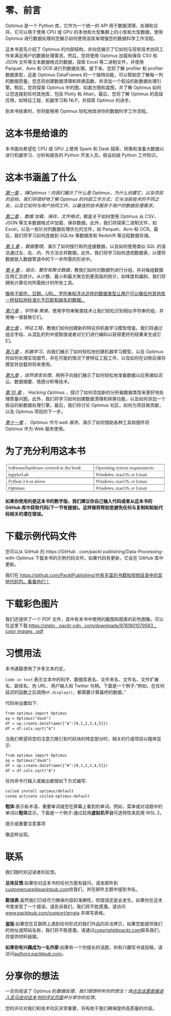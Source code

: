 # 零、前言

Optimus 是一个 Python 库，它作为一个统一的 API 用于数据清理、处理和合并。它可以用于使用 CPU 或 GPU 的本地和大型集群上的小型和大型数据。使用 Optimus 进行数据处理向您展示如何使用该库来增强您的数据科学工作流程。

这本书首先介绍了 Optimus 的内部结构，并向您展示了它如何与现有技术协同工作来满足用户的数据处理需求。然后，您将使用 Optimus 加载和保存 CSV 和 JSON 文件等文本数据格式的数据，探索 Excel 等二进制文件，并使用 Parquet、Avro 和 OCR 进行列数据处理。接下来，您将了解 profiler 和 profiler 数据类型，这是 Optimus DataFrames 的一个独特功能，可以帮助您了解每一列的数据质量。您还将创建数据清理和转换函数，并添加一个假设的新数据处理引擎。稍后，您将探索 Optimus 中的图，如直方图和盒图，并了解 Optimus 如何让您连接到任何其他库，包括 Plotly 和 Altair。最后，您将了解 Optimus 的高级应用，如特征工程、机器学习和 NLP，并探索 Optimus 的进步。

到本书结束时，你将能够用 Optimus 轻松地改进你的数据科学工作流程。

# 这本书是给谁的

本书面向希望在 CPU 或 GPU 上使用 Spark 和 Dask 探索、转换和准备大数据以进行机器学习、分析和报告的 Python 开发人员。假设初级 Python 工作知识。

# 这本书涵盖了什么

[*第一章*](B17166_01_Final_SB_epub.xhtml#_idTextAnchor015) ，*嗨Optimus！向我们展示了什么是 Optimus，为什么创建它，以及项目的目标。我们将很好地了解 Optimus 的内部工作方式，它与当前技术的不同之处，以及它如何与用户协同工作，以最佳的技术服务于用户的数据处理需求。*

[*第二章*](B17166_02_Final_SS_epub.xhtml#_idTextAnchor039) 、*数据* *加载、保存、文件格式*，都是关于如何使用 Optimus 从 CSV、JSON 等文本数据格式中加载、保存数据。此外，我们将探索二进制文件，如 Excel，以及一些针对列数据处理优化的文件，如 Parquet、Avro 和 OCR。最后，我们将学习如何连接到 SQLite 等数据库和 Redshift 等远程数据存储。

[*第 3 章*](B17166_03_Final_VK_epub.xhtml#_idTextAnchor064) ，*数据整理*，演示了如何按行和列连接数据，以及如何使用类似 SQL 的语法通过左、右、内、外方法合并数据。此外，我们将学习如何透视数据表，以便将数据放入数据管道中的下一步所需的形状中。

[*第 4 章*](B17166_04_Final_VK_epub.xhtml#_idTextAnchor085) ，*组合、整形和聚合数据*，教我们如何对数据列进行分组，并对每组数据应用汇总统计。从计数、最小和最大聚合到更高级的统计，如峰度和偏斜，我们将拥有计算任何所需统计的所有工具。

[像电子邮件、日期、URL、字符串和浮点这样的数据类型让用户可以像任何其他库一样轻松地标准化不匹配和缺失的数据。](B17166_05_Final_VK_epub.xhtml#_idTextAnchor099)

[*第六章*](B17166_06_Final_SB_epub.xhtml#_idTextAnchor112) ，*字符串* *聚类*，使用字符串聚类技术让我们轻松识别相似字符串的组，并用唯一值替换它们。

[*第七章*](B17166_07_Final_VK_epub.xhtml#_idTextAnchor124) ，*特征工程*，教我们如何创建新的特征供机器学习模型借鉴。我们将通过组合字段、从混乱的列中提取值或者对它们进行编码以获得更好的结果来生成它们。

[*第八章*](B17166_08_Final_SB_epub.xhtml#_idTextAnchor150) ，*机器学习*，向我们展示了如何轻松地创建机器学习模型，以及 Optimus 将如何处理实现细节，并在可能的情况下使特征工程工作，以及如何在训练后保存模型并加载供将来使用。

[*第九章*](B17166_09_Final_SB_epub.xhtml#_idTextAnchor168) ，*自然语言处理*，用例子向我们展示了如何轻松地准备数据以应用诸如词云、数据摘要、情感分析等技术。

[*第 10 章*](B17166_10_Final_SB_epub.xhtml#_idTextAnchor187) ， *Hacking Optimus* ，探讨了如何添加新的分析器数据类型来更好地处理质量问题。此外，我们将学习如何创建数据清理和转换功能，以及如何添加一个假设的新数据处理引擎。最后，我们将讨论 Optimus 社区，如何为项目做贡献，以及 Optimus 项目的下一步。

[*第十一章*](B17166_11_Final_SB_epub.xhtml#_idTextAnchor204) ， *Optimus 作为 web 服务*，演示了如何借助各种工具和插件将 Optimus 作为 Web 服务使用。

# 为了充分利用这本书

![](img/Preface_Table_01.jpg)

**如果你使用的是这本书的数字版，我们建议你自己输入代码或者从这本书的 GitHub 库中获取代码(下一节有链接)。这样做将帮助您避免任何与复制和粘贴代码相关的潜在错误。**

# 下载示例代码文件

您可以从 GitHub 的 https://GitHub . com/packt publishing/Data-Processing-with-Optimus 下载本书的示例代码文件。如果代码有更新，它会在 GitHub 库中更新。

我们在 https://github.com/PacktPublishing/也有丰富的书籍和视频目录中的其他代码包。看看他们！

# 下载彩色图片

我们还提供了一个 PDF 文件，其中有本书中使用的截图和图表的彩色图像。可以在这里下载:[https://static . packt-cdn . com/downloads/9781801079563 _ color images . pdf](_ColorImages.pdf)

# 习惯用法

本书通篇使用了许多文本约定。

`Code in text`:表示文本中的码字、数据库表名、文件夹名、文件名、文件扩展名、路径名、伪 URL、用户输入和 Twitter 句柄。下面是一个例子:“例如，在任何延迟的函数之后调用`df.display()`，都需要计算最终的数据。”

代码块设置如下:

```
from optimus import Optimus
op = Optimus("dask")
df = op.create.dataframe({"A":[0,1,2,3,4,5]})
df = df.cols.sqrt("A")
```

当我们希望将您的注意力吸引到代码块的特定部分时，相关的行或项目以粗体显示:

```
from optimus import Optimus
op = Optimus("dask")
df = op.create.dataframe({"A":[0,1,2,3,4,5]})
df = df.cols.sqrt("A")
```

任何命令行输入或输出都按如下方式编写:

```
coiled install optimus/default 
conda activate coiled-optimus-default
```

**粗体**:表示新术语、重要单词或您在屏幕上看到的单词。例如，菜单或对话框中的单词以**粗体**显示。下面是一个例子:通过启用**虚拟机平台**可选特性来启用 WSL 2。

提示或重要注意事项

像这样出现。

# 联系

我们随时欢迎读者的反馈。

**总体反馈**:如果你对这本书的任何方面有疑问，请发邮件到[customercare@packtpub.com](mailto:customercare@packtpub.com)给我们，并在邮件主题中提到书名。

**勘误表**:虽然我们已经尽力确保内容的准确性，但错误还是会发生。如果你在这本书里发现了一个错误，请告诉我们，我们将不胜感激。请访问 www.packtpub.com/support/errata 并填写表格。

**盗版**:如果您在互联网上遇到任何形式的我们作品的非法拷贝，如果您能提供我们的地址或网站名称，我们将不胜感激。请通过[copyright@packt.com](mailto:copyright@packt.com)联系我们，并提供材料链接。

**如果你有兴趣成为一名作家**:如果有一个你擅长的话题，你有兴趣写书或投稿，请访问[authors.packtpub.com](http://authors.packtpub.com)。

# 分享你的想法

一旦你阅读了 Optimus 的*数据处理，我们很想听听你的想法！请[点击这里直接进入亚马逊对这本书的评论页面](https://packt.link/r/1-801-07956-0)并分享你的反馈。*

您的评论对我们和技术社区非常重要，将有助于我们确保提供高质量的内容。